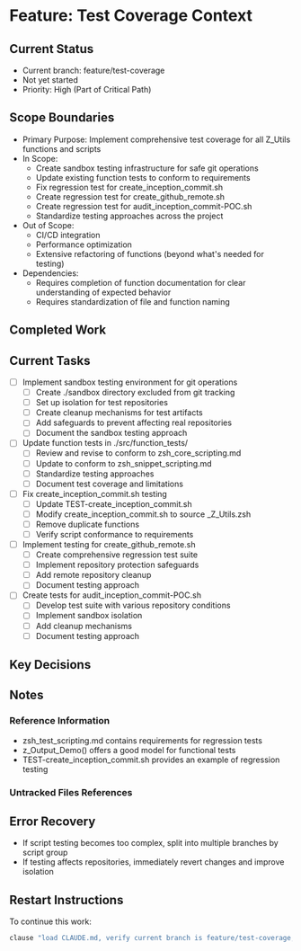 # Feature: Test Coverage Context

## Current Status
- Current branch: feature/test-coverage
- Not yet started
- Priority: High (Part of Critical Path)

## Scope Boundaries
- Primary Purpose: Implement comprehensive test coverage for all Z_Utils functions and scripts
- In Scope: 
  - Create sandbox testing infrastructure for safe git operations
  - Update existing function tests to conform to requirements
  - Fix regression test for create_inception_commit.sh
  - Create regression test for create_github_remote.sh
  - Create regression test for audit_inception_commit-POC.sh
  - Standardize testing approaches across the project
- Out of Scope:
  - CI/CD integration
  - Performance optimization
  - Extensive refactoring of functions (beyond what's needed for testing)
- Dependencies:
  - Requires completion of function documentation for clear understanding of expected behavior
  - Requires standardization of file and function naming

## Completed Work
<!-- No entries yet -->

## Current Tasks
- [ ] Implement sandbox testing environment for git operations
  - [ ] Create ./sandbox directory excluded from git tracking
  - [ ] Set up isolation for test repositories
  - [ ] Create cleanup mechanisms for test artifacts
  - [ ] Add safeguards to prevent affecting real repositories
  - [ ] Document the sandbox testing approach

- [ ] Update function tests in ./src/function_tests/
  - [ ] Review and revise to conform to zsh_core_scripting.md
  - [ ] Update to conform to zsh_snippet_scripting.md
  - [ ] Standardize testing approaches
  - [ ] Document test coverage and limitations

- [ ] Fix create_inception_commit.sh testing
  - [ ] Update TEST-create_inception_commit.sh
  - [ ] Modify create_inception_commit.sh to source _Z_Utils.zsh
  - [ ] Remove duplicate functions
  - [ ] Verify script conformance to requirements

- [ ] Implement testing for create_github_remote.sh
  - [ ] Create comprehensive regression test suite
  - [ ] Implement repository protection safeguards
  - [ ] Add remote repository cleanup
  - [ ] Document testing approach

- [ ] Create tests for audit_inception_commit-POC.sh
  - [ ] Develop test suite with various repository conditions
  - [ ] Implement sandbox isolation
  - [ ] Add cleanup mechanisms
  - [ ] Document testing approach

## Key Decisions
<!-- No entries yet -->

## Notes
### Reference Information
- zsh_test_scripting.md contains requirements for regression tests
- z_Output_Demo() offers a good model for functional tests
- TEST-create_inception_commit.sh provides an example of regression testing

### Untracked Files References
<!-- No untracked files yet -->

## Error Recovery
- If script testing becomes too complex, split into multiple branches by script group
- If testing affects repositories, immediately revert changes and improve isolation

## Restart Instructions
To continue this work:
```bash
clause "load CLAUDE.md, verify current branch is feature/test-coverage, load appropriate context, and continue implementation"
```